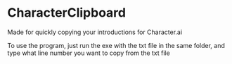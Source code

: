 # CharacterClipboard
Made for quickly copying your introductions for Character.ai

To use the program, just run the exe with the txt file in the same folder, and type what line number you want to copy from the txt file
